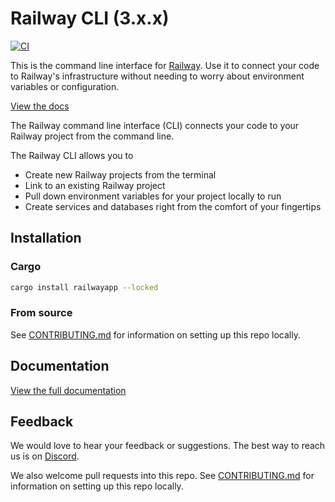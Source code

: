 # Railway CLI (3.x.x)

[![CI](https://github.com/railwayapp/cliv3/actions/workflows/ci.yml/badge.svg)](https://github.com/railwayapp/cliv3/actions/workflows/ci.yml)

This is the command line interface for [Railway](https://railway.app). Use it to connect your code to Railway's infrastructure without needing to worry about environment variables or configuration.

[View the docs](https://docs.railway.app/develop/cli)

The Railway command line interface (CLI) connects your code to your Railway project from the command line.

The Railway CLI allows you to

- Create new Railway projects from the terminal
- Link to an existing Railway project
- Pull down environment variables for your project locally to run
- Create services and databases right from the comfort of your fingertips

## Installation
### Cargo
```bash
cargo install railwayapp --locked
```
### From source
See [CONTRIBUTING.md](https://github.com/railwayapp/cliv3/blob/master/CONTRIBUTING.md) for information on setting up this repo locally.

## Documentation
[View the full documentation](https://docs.railway.app)

## Feedback

We would love to hear your feedback or suggestions. The best way to reach us is on [Discord](https://discord.gg/railway).

We also welcome pull requests into this repo. See [CONTRIBUTING.md](https://github.com/railwayapp/cliv3/blob/master/CONTRIBUTING.md) for information on setting up this repo locally.
